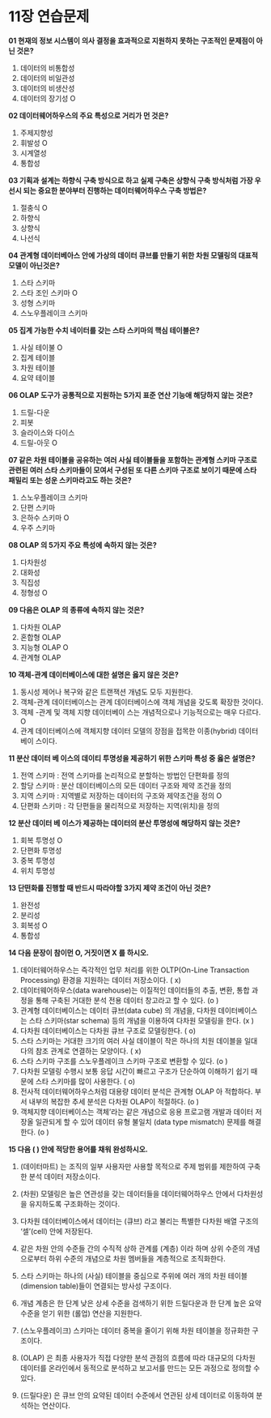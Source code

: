 
# 11장 연습문제

**01 현재의 정보 시스템이 의사 결정을 효과적으로 지원하지 못하는 구조적인 문제점이 아닌 것은?**

1. 데이터의 비통합성
2. 데이터의 비일관성
3. 데이터의 비생산성
4. 데이터의 장기성 O

**02 데이터웨어하우스의 주요 특성으로 거리가 먼 것은?**

1. 주제지향성
2. 휘발성 O
3. 시계열성
4. 통합성

**03 기획과 설계는 하향식 구축 방식으로 하고 실제 구축은 상향식 구축 방식처럼 가장 우선시 되는 중요한 분야부터 진행하는 데이터웨어하우스 구축 방법은?**

1. 절충식 O
2. 하향식
3. 상향식
4. 나선식

**04 관계형 데이터베아스 안에 가상의 데이터 큐브를 만들기 위한 차원 모델링의 대표적 모델이 아닌것은?**

1. 스타 스키마
2. 스타 조인 스키마 O
3. 성형 스키마
4. 스노우플레이크 스키마

**05 집계 가능한 수치 네이터를 갖는 스타 스키마의 핵심 테이블은?**

1. 사실 테이불 O
2. 집계 테이블
3. 차원 테이블
4. 요약 테이블

**06 OLAP 도구가 공통적으로 지원하는 5가지 표준 연산 기능애 해당하지 않는 것은?**

1. 드릴-다운
2. 피봇
3. 슬라이스와 다이스
4. 드릴-아웃 O

**07 같은 차원 테이블을 공유하는 여러 사실 테이블들을 포함하는 관계형 스키마 구조로 관련된 여러 스타 스키마들이 모여서 구성된 또 다른 스키마 구조로 보이기 때문에 스타 패밀리 또는 성운 스키마라고도 하는 것은?**

1. 스노우플레이크 스키마
2. 단편 스키마
3. 은하수 스키마 O
4. 우주 스키마

**08 OLAP 의 5가지 주요 특성에 속하지 않는 것은?**

1. 다차원성
2. 대화성
3. 직집성 
4. 정형성 O

**09 다음은 OLAP 의 종류에 속하지 않는 것은?**

1. 다차원 OLAP
2. 혼합형 OLAP
3. 지능형 OLAP O
4. 관계형 OLAP

**10 객체-관계 데이터베이스에 대한 설명은 옳지 않은 것은?**

1. 동시성 제어나 복구와 같은 트랜잭션 개념도 모두 지원한다.
2. 객체-관계 데이터베이스는 관계 데이터베이스에 객체 개념을 갖도록 확장한 것이다.
3. 객체 -관계 및 객체 지향 데이터베이 스는 개념적으로나 기능적으로는 매우 다르다. O
4. 관계 데이터베이스에 객체지향 데이터 모델의 장점을 접목한 이종(hybrid) 데이터베이 스이다.

**11 분산 데이터 베 이스의 데이티 투명성을 제공하기 위한 스키마 특성 중 옳은 설명은?**

1. 전역 스키마 : 전역 스키마를 논리적으로 분할하는 방법인 단편화를 정의
2. 할당 스키마 : 분산 데이터베이스의 모든 데이터 구조와 제약 조건을 정의
3. 지역 스키마 : 지역별로 저장하는 데이터의 구조와 제약조건을 정의 O
4. 단편화 스키마 : 각 단편들을 물리적으로 저장하는 지역(위치)을 정의

**12 분산 데이터 베 이스가 제공하는 데이터의 분산 투명성에 해당하지 않는 것은?**

1. 회복 투명성 O
2. 단편화 투명성
3. 중복 투명성
4. 위치 투명성

**13 단떤화를 진행할 때 반드시 따라야할 3가지 제약 조건이 아닌 것은?**

1. 완전성
2. 분리성
3. 회복성 O
4. 통합성

**14 다음 문장이 참이먼 O, 거짓이면 X 를 하시오.**

1. 데이터웨어하우스는 즉각적인 업무 처리를 위한 OLTP(On-Line Transaction Processing) 환경을 지원하는 데이터 저장소이다. ( x)
2. 데이터웨어하우스(data warehouse)는 이질적인 데이터들의 추출, 변환, 통합 과정을 통해 구축된 거대한 분석 전용 데이터 창고라고 할 수 있다. (o )
3. 관계형 데이터베이스는 데이터 큐브(data cube) 의 개념을, 다차원 데이터베이스는 스타 스키마(star schema) 등의 개념을 이용하여 다차원 모델링을 한다. (x )
4. 다차원 데이터베이스는 다차원 큐브 구조로 모델링한다. ( o)
5. 스타 스키마는 거대한 크기의 여러 사실 데이블이 작은 하나의 치원 데이블을 일대다의 참조 관계로 연결하는 모양이다. ( x)
6. 스타 스키마 구조를 스노우플레이크 스키마 구조로 변환할 수 있다. (o )
7. 다차원 모델링 수행시 보통 응답 시간이 빠르고 구조가 단순하여 이해하기 쉽기 때문에 스타 스키마를 많이 사용한다. ( o)
8. 전사적 데이터웨어하우스처럼 대용량 데이터 분석은 관계형 OLAP 아 적합하다. 부서 내부의 복잡한 추세 분석은 다차원 OLAP이 적절하다. (o )
9. 객체지향 데이터베이스는 객체’라는 같은 개념으로 응용 프로고램 개발과 데이터 저장올 일관되게 할 수 있어 데이터 유형 불일치 (data type mismatch) 문제를 해결한다. (o )

**15 다음 ( ) 안에 적당한 용어를 채워 완성하시오.**

1. (데이터마트) 는 조직의 일부 사용자만 사용할 목적으로 주제 범위를 제한하여 구축한 분석 데이터 저장소이다.

2. (차원) 모델링은 높은 연관성을 갖는 데이터들을 데이터웨어하우스 안에서 다차원성을 유지하도록 구조화하는 것이다.

3. 다차원 데이터베이스에서 데이터는 (큐브) 라고 불리는 특별한 다차원 배열 구조의 ‘셀’(cell) 안에 저장된다.

4. 같은 차원 안의 수준들 간의 수직적 상하 관계를 (계층) 이라 하며 상위 수준의 개념으로부터 하위 수준의 개념으로 차원 멤버들을 계층적으로 조직화한다.

5. 스타 스키마는 하나의 (사실) 테이블을 중심으로 주위에 여러 개의 차원 테이블(dimension table)들이 연결되는 방사성 구조이다.

6. 개념 계층은 한 단계 낮은 상세 수준을 검색하기 위한 드릴다운과 한 단계 높은 요약 수준을 얻기 위한 (롤업) 연산을 지원한다.

7. (스노우플레이크) 스키마는 데이터 중복을 줄이기 위해 차원 테이블을 정규화한 구조이다.

8. (OLAP) 은 최종 사용자가 직접 다양한 분석 관점의 흐름에 따라 대규모의 다차원 데이터를 온라인에서 동적으로 분석하고 보고서를 만드는 모든 과정으로 정의할 수 있다.

9. (드릴다운) 은 큐브 안의 요약된 데이터 수준에서 연관된 상세 데이터로 이동하여 분석하는 연산이다.
